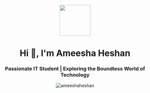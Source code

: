<p align="center" ><img  src = "[https://github.com/7oSkaaa/7oSkaaa/blob/main/Images/about_me.gif?raw=true](https://github.com/ameeshaheshan/ameeshaheshan/blob/main/images/about_me.gif)" width = 100px></p>
<h1 align="center">Hi 👋, I'm Ameesha Heshan</h1>
<h3 align="center">Passionate IT Student | Exploring the Boundless World of Technology</h3>
<p align="center"> <img src="https://komarev.com/ghpvc/?username=ameeshaheshan&label=Profile%20views&color=0e75b6&style=flat" alt="ameeshaheshan" /> </p>
